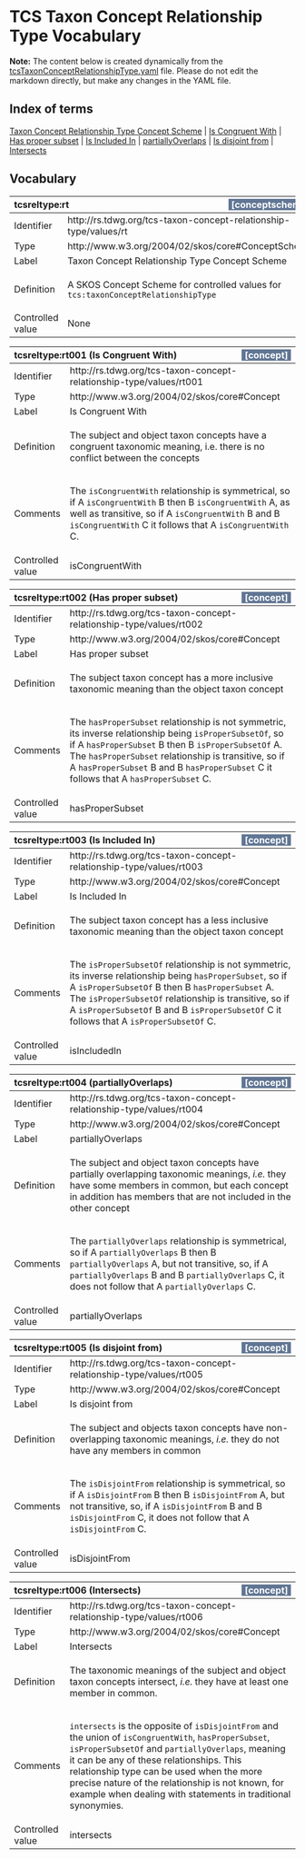 # TCS Taxon Concept Relationship Type Vocabulary

**Note:** The content below is created dynamically from the
[tcsTaxonConceptRelationshipType.yaml](./tcsTaxonConceptRelationshipType.yaml) file. Please
do not edit the markdown directly, but make any changes in the YAML file.

## Index of terms

[Taxon Concept Relationship Type Concept Scheme](#tcsreltype_rt) | [Is Congruent With](#tcsreltype_rt001) | [Has proper subset](#tcsreltype_rt002) | [Is Included In](#tcsreltype_rt003) | [partiallyOverlaps](#tcsreltype_rt004) | [Is disjoint from](#tcsreltype_rt005) | [Intersects](#tcsreltype_rt006)

## Vocabulary

<table style="width:100%;">
	<thead>
		<tr>
			<th colspan="2">
            <a id="tcsreltype_rt"></a><span style="display:block;float:left;">tcsreltype:rt</span> 
            <span style="color:#ffffff;background-color:#617694;display:block;float:right;padding:0 5px;">[conceptscheme]</span>
            </th>
		</tr>
	</thead>
	<tbody>
		<tr>
			<td>Identifier</td>
			<td>http://rs.tdwg.org/tcs-taxon-concept-relationship-type/values/rt</td>
		</tr>
		<tr>
			<td>Type</td>
			<td>http://www.w3.org/2004/02/skos/core#ConceptScheme</td>
		</tr>
		<tr>
			<td>Label</td>
			<td>Taxon Concept Relationship Type Concept Scheme</td>
		</tr>
		<tr>
			<td>Definition</td>
			<td><p>A SKOS Concept Scheme for controlled values for  <code>tcs:taxonConceptRelationshipType</code></p></td>
		</tr>
		<tr>
			<td>Controlled value</td>
			<td>None</td>
		</tr>
	</tbody>
</table>

<table style="width:100%;">
	<thead>
		<tr>
			<th colspan="2">
            <a id="tcsreltype_rt001"></a><span style="display:block;float:left;">tcsreltype:rt001 (Is Congruent With)</span> 
            <span style="color:#ffffff;background-color:#617694;display:block;float:right;padding:0 5px;">[concept]</span>
            </th>
		</tr>
	</thead>
	<tbody>
		<tr>
			<td>Identifier</td>
			<td>http://rs.tdwg.org/tcs-taxon-concept-relationship-type/values/rt001</td>
		</tr>
		<tr>
			<td>Type</td>
			<td>http://www.w3.org/2004/02/skos/core#Concept</td>
		</tr>
		<tr>
			<td>Label</td>
			<td>Is Congruent With</td>
		</tr>
		<tr>
			<td>Definition</td>
			<td><p>The subject and object taxon concepts have a congruent taxonomic meaning,  i.e. there is no conflict between the concepts</p></td>
		</tr>
		<tr>
			<td>Comments</td>
			<td><p>The <code>isCongruentWith</code> relationship is symmetrical, so if A <code>isCongruentWith</code>  B then B <code>isCongruentWith</code> A, as well as transitive, so if A  <code>isCongruentWith</code> B and B <code>isCongruentWith</code> C it follows that A  <code>isCongruentWith</code> C.</p></td>
		</tr>
		<tr>
			<td>Controlled value</td>
			<td>isCongruentWith</td>
		</tr>
	</tbody>
</table>

<table style="width:100%;">
	<thead>
		<tr>
			<th colspan="2">
            <a id="tcsreltype_rt002"></a><span style="display:block;float:left;">tcsreltype:rt002 (Has proper subset)</span> 
            <span style="color:#ffffff;background-color:#617694;display:block;float:right;padding:0 5px;">[concept]</span>
            </th>
		</tr>
	</thead>
	<tbody>
		<tr>
			<td>Identifier</td>
			<td>http://rs.tdwg.org/tcs-taxon-concept-relationship-type/values/rt002</td>
		</tr>
		<tr>
			<td>Type</td>
			<td>http://www.w3.org/2004/02/skos/core#Concept</td>
		</tr>
		<tr>
			<td>Label</td>
			<td>Has proper subset</td>
		</tr>
		<tr>
			<td>Definition</td>
			<td><p>The subject taxon concept has a more inclusive taxonomic meaning than the object taxon concept</p></td>
		</tr>
		<tr>
			<td>Comments</td>
			<td><p>The <code>hasProperSubset</code> relationship is not symmetric, its inverse  relationship being  <code>isProperSubsetOf</code>, so if A <code>hasProperSubset</code> B then B  <code>isProperSubsetOf</code> A. The <code>hasProperSubset</code> relationship  is transitive, so  if A <code>hasProperSubset</code> B and B <code>hasProperSubset</code> C it follows that A  <code>hasProperSubset</code> C.</p></td>
		</tr>
		<tr>
			<td>Controlled value</td>
			<td>hasProperSubset</td>
		</tr>
	</tbody>
</table>

<table style="width:100%;">
	<thead>
		<tr>
			<th colspan="2">
            <a id="tcsreltype_rt003"></a><span style="display:block;float:left;">tcsreltype:rt003 (Is Included In)</span> 
            <span style="color:#ffffff;background-color:#617694;display:block;float:right;padding:0 5px;">[concept]</span>
            </th>
		</tr>
	</thead>
	<tbody>
		<tr>
			<td>Identifier</td>
			<td>http://rs.tdwg.org/tcs-taxon-concept-relationship-type/values/rt003</td>
		</tr>
		<tr>
			<td>Type</td>
			<td>http://www.w3.org/2004/02/skos/core#Concept</td>
		</tr>
		<tr>
			<td>Label</td>
			<td>Is Included In</td>
		</tr>
		<tr>
			<td>Definition</td>
			<td><p>The subject taxon concept has a less inclusive taxonomic meaning than the  object taxon concept</p></td>
		</tr>
		<tr>
			<td>Comments</td>
			<td><p>The <code>isProperSubsetOf</code> relationship is not symmetric, its inverse  relationship being  <code>hasProperSubset</code>, so if A <code>isProperSubsetOf</code> B then B  <code>hasProperSubset</code> A. The <code>isProperSubsetOf</code> relationship  is transitive, so  if A <code>isProperSubsetOf</code> B and B <code>isProperSubsetOf</code> C it follows that A  <code>isProperSubsetOf</code> C.</p></td>
		</tr>
		<tr>
			<td>Controlled value</td>
			<td>isIncludedIn</td>
		</tr>
	</tbody>
</table>

<table style="width:100%;">
	<thead>
		<tr>
			<th colspan="2">
            <a id="tcsreltype_rt004"></a><span style="display:block;float:left;">tcsreltype:rt004 (partiallyOverlaps)</span> 
            <span style="color:#ffffff;background-color:#617694;display:block;float:right;padding:0 5px;">[concept]</span>
            </th>
		</tr>
	</thead>
	<tbody>
		<tr>
			<td>Identifier</td>
			<td>http://rs.tdwg.org/tcs-taxon-concept-relationship-type/values/rt004</td>
		</tr>
		<tr>
			<td>Type</td>
			<td>http://www.w3.org/2004/02/skos/core#Concept</td>
		</tr>
		<tr>
			<td>Label</td>
			<td>partiallyOverlaps</td>
		</tr>
		<tr>
			<td>Definition</td>
			<td><p>The subject and object taxon concepts have partially overlapping taxonomic  meanings, <em>i.e.</em> they have some members in common, but each concept in  addition has members that are not included in the other concept</p></td>
		</tr>
		<tr>
			<td>Comments</td>
			<td><p>The <code>partiallyOverlaps</code>  relationship is symmetrical, so if A  <code>partiallyOverlaps</code> B then B <code>partiallyOverlaps</code> A, but not transitive, so,  if A <code>partiallyOverlaps</code> B and B <code>partiallyOverlaps</code> C, it does not follow  that A <code>partiallyOverlaps</code> C.</p></td>
		</tr>
		<tr>
			<td>Controlled value</td>
			<td>partiallyOverlaps</td>
		</tr>
	</tbody>
</table>

<table style="width:100%;">
	<thead>
		<tr>
			<th colspan="2">
            <a id="tcsreltype_rt005"></a><span style="display:block;float:left;">tcsreltype:rt005 (Is disjoint from)</span> 
            <span style="color:#ffffff;background-color:#617694;display:block;float:right;padding:0 5px;">[concept]</span>
            </th>
		</tr>
	</thead>
	<tbody>
		<tr>
			<td>Identifier</td>
			<td>http://rs.tdwg.org/tcs-taxon-concept-relationship-type/values/rt005</td>
		</tr>
		<tr>
			<td>Type</td>
			<td>http://www.w3.org/2004/02/skos/core#Concept</td>
		</tr>
		<tr>
			<td>Label</td>
			<td>Is disjoint from</td>
		</tr>
		<tr>
			<td>Definition</td>
			<td><p>The subject and objects taxon concepts have non-overlapping taxonomic  meanings, <em>i.e.</em> they do not have any members in common</p></td>
		</tr>
		<tr>
			<td>Comments</td>
			<td><p>The <code>isDisjointFrom</code>  relationship is symmetrical, so if A <code>isDisjointFrom</code>  B then B <code>isDisjointFrom</code> A, but not transitive, so, if A <code>isDisjointFrom</code>  B and B <code>isDisjointFrom</code> C, it does not follow that A <code>isDisjointFrom</code> C.</p></td>
		</tr>
		<tr>
			<td>Controlled value</td>
			<td>isDisjointFrom</td>
		</tr>
	</tbody>
</table>

<table style="width:100%;">
	<thead>
		<tr>
			<th colspan="2">
            <a id="tcsreltype_rt006"></a><span style="display:block;float:left;">tcsreltype:rt006 (Intersects)</span> 
            <span style="color:#ffffff;background-color:#617694;display:block;float:right;padding:0 5px;">[concept]</span>
            </th>
		</tr>
	</thead>
	<tbody>
		<tr>
			<td>Identifier</td>
			<td>http://rs.tdwg.org/tcs-taxon-concept-relationship-type/values/rt006</td>
		</tr>
		<tr>
			<td>Type</td>
			<td>http://www.w3.org/2004/02/skos/core#Concept</td>
		</tr>
		<tr>
			<td>Label</td>
			<td>Intersects</td>
		</tr>
		<tr>
			<td>Definition</td>
			<td><p>The taxonomic meanings of the subject and object taxon concepts intersect,  <em>i.e.</em> they have at least one member in common.</p></td>
		</tr>
		<tr>
			<td>Comments</td>
			<td><p><code>intersects</code> is the opposite of <code>isDisjointFrom</code> and the union of  <code>isCongruentWith</code>, <code>hasProperSubset</code>, <code>isProperSubsetOf</code> and  <code>partiallyOverlaps</code>, meaning it can be any of these relationships. This  relationship type can be used when the more precise nature of the  relationship is not known, for example when dealing with statements in  traditional synonymies.</p></td>
		</tr>
		<tr>
			<td>Controlled value</td>
			<td>intersects</td>
		</tr>
	</tbody>
</table>

<!-- termlist-footer.md ==>

